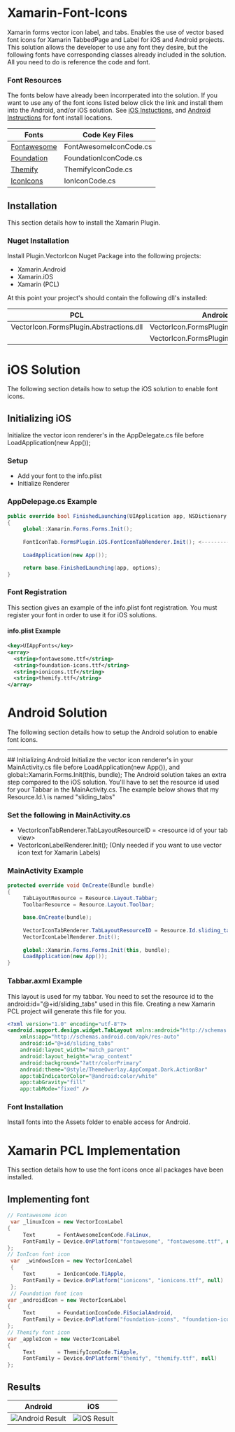 # Xamarin-Font-Icons

Xamarin forms vector icon label, and tabs. Enables the use of vector based font icons for Xamarin TabbedPage and Label for iOS and Android projects. This solution allows the developer to use any font they desire, but the following fonts have corresponding classes already included in the solution. All you need to do is reference the code and font. 


### Font Resources

The fonts below have already been incorrperated into the solution. If you want to use any of the font icons listed below click the link and install them into the Android, and/or iOS solution. See [iOS Instuctions](#installation), and [Android Instructions](#android-solution) for font install locations.

| Fonts   | Code Key Files    |
| ----- | --------- |
| [Fontawesome](http://fontawesome.io/icons/) | FontAwesomeIconCode.cs   |
| [Foundation](http://foundation.zurb.com/icon-fonts.html) | FoundationIconCode.cs   |
| [Themify](https://themify.me/themify-icons) | ThemifyIconCode.cs   |
| [IconIcons](http://ionicons.com/) | IonIconCode.cs   |


## Installation
This section details how to install the Xamarin Plugin. 

### Nuget Installation
Install Plugin.VectorIcon Nuget Package into the following projects:

* Xamarin.Android
* Xamarin.iOS
* Xamarin (PCL)

At this point your project's should contain the following dll's installed:

| PCL   | Android    | iOS   |
| ----- | --------- | ------ |
| VectorIcon.FormsPlugin.Abstractions.dll| VectorIcon.FormsPlugin.Abstractions.dll   | VectorIcon.FormsPlugin.Abstractions.dll  |
| | VectorIcon.FormsPlugin.Android.dll | VectorIcon.FormsPlugin.iOS.dll |

# iOS Solution
The following section details how to setup the iOS solution to enable font icons. 

## Initializing iOS
Initialize the vector icon renderer's in the AppDelegate.cs file before LoadApplication(new App()); 

### Setup
- Add your font to the info.plist
- Initialize Renderer

### AppDelepage.cs Example
```csharp
public override bool FinishedLaunching(UIApplication app, NSDictionary options)
{
     global::Xamarin.Forms.Forms.Init();
            
     FontIconTab.FormsPlugin.iOS.FontIconTabRenderer.Init(); <---------- Initialize Renderer here
            
     LoadApplication(new App());

     return base.FinishedLaunching(app, options);
}
```
### Font Registration
This section gives an example of the info.plist font registration. You must register your font in order to use it for iOS solutions. 

#### info.plist Example
```xml
<key>UIAppFonts</key>
<array>
  <string>fontawesome.ttf</string>
  <string>foundation-icons.ttf</string>
  <string>ionicons.ttf</string>
  <string>themify.ttf</string>
</array>
```
# Android Solution
The following section details how to setup the Android solution to enable font icons. 
<hr/>
## Initializing Android
Initialize the vector icon renderer's in your MainActivity.cs file before LoadApplication(new App()), and global::Xamarin.Forms.Init(this, bundle); The Android solution takes an extra step compared to the iOS solution. You'll have to set the resource id used for your Tabbar in the MainActivity.cs. The example below shows that my Resource.Id.\<tab> is named "sliding_tabs"

### Set the following in MainActivity.cs
- VectorIconTabRenderer.TabLayoutResourceID = \<resource id of your tab view>
- VectorIconLabelRenderer.Init(); (Only needed if you want to use vector icon text for Xamarin Labels)

### MainActivity Example
```csharp
protected override void OnCreate(Bundle bundle)
{
     TabLayoutResource = Resource.Layout.Tabbar;
     ToolbarResource = Resource.Layout.Toolbar;

     base.OnCreate(bundle);
            
     VectorIconTabRenderer.TabLayoutResourceID = Resource.Id.sliding_tabs;   <------ Set layout used for tabs (ex.android:id="@+id/sliding_tabs")
     VectorIconLabelRenderer.Init();                                         <------ Initialize renderer
            
     global::Xamarin.Forms.Forms.Init(this, bundle);
     LoadApplication(new App());
}
```

### Tabbar.axml Example
This layout is used for my tabbar. You need to set the resource id to the android:id="@+id/sliding_tabs" used in this file. Creating a new Xamarin PCL project will generate this file for you. 

```xml
<?xml version="1.0" encoding="utf-8"?>
<android.support.design.widget.TabLayout xmlns:android="http://schemas.android.com/apk/res/android"
    xmlns:app="http://schemas.android.com/apk/res-auto"
    android:id="@+id/sliding_tabs"
    android:layout_width="match_parent"
    android:layout_height="wrap_content"
    android:background="?attr/colorPrimary"
    android:theme="@style/ThemeOverlay.AppCompat.Dark.ActionBar"
    app:tabIndicatorColor="@android:color/white"
    app:tabGravity="fill"
    app:tabMode="fixed" />
```

### Font Installation

Install fonts into the Assets folder to enable access for Android.

# Xamarin PCL Implementation
This section details how to use the font icons once all packages have been installed. 

## Implementing font
```csharp
// Fontawesome icon
 var _linuxIcon = new VectorIconLabel 
{ 
     Text       = FontAwesomeIconCode.FaLinux, 
     FontFamily = Device.OnPlatform("fontawesome", "fontawesome.ttf", null) 
};
// IonIcon font icon
 var  _windowsIcon = new VectorIconLabel  
 {
     Text       = IonIconCode.TiApple, 
     FontFamily = Device.OnPlatform("ionicons", "ionicons.ttf", null)  
 };
 // Foundation font icon
var _androidIcon = new VectorIconLabel  
{ 
     Text       = FoundationIconCode.FiSocialAndroid,  
     FontFamily = Device.OnPlatform("foundation-icons", "foundation-icons.ttf", null)
};
// Themify font icon 
var _appleIcon = new VectorIconLabel 
{ 
     Text       = ThemifyIconCode.TiApple, 
     FontFamily = Device.OnPlatform("themify", "themify.ttf", null)
};
```

## Results
| Android   | iOS   |
| ----- | --------- |
| ![Android Result](https://github.com/joshuapolok/Xamarin-Font-Icons/blob/master/SampleImages/IconLabelsDroid.png) |![iOS Result](https://github.com/joshuapolok/Xamarin-Font-Icons/blob/master/SampleImages/IconLabelsiOS.png) | 

